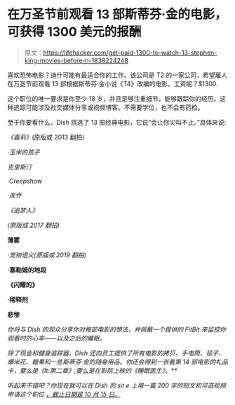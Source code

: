 # 在万圣节前观看 13 部斯蒂芬·金的电影，可获得 1300 美元的报酬

> 原文：<https://lifehacker.com/get-paid-1300-to-watch-13-stephen-king-movies-before-h-1838224248>

喜欢恐怖电影？迪什可能有最适合你的工作。该公司是 T2 的一家公司，希望雇人在万圣节前观看 13 部根据斯蒂芬·金小说《T4》改编的电影。工资呢？$1300.



这个职位的唯一要求是你至少 18 岁，并且足够注重细节，能够跟踪你的经历。这种追踪可能涉及社交媒体分享或视频博客。不需要学位，也不会有药检。

至于你要看什么，Dish 挑选了 13 部经典电影，它说“会让你尖叫不止。”具体来说:

*《嘉莉》*(原版或 2013 翻拍)

*·玉米的孩子*

*克里斯汀*

*·Creepshow*

*·库乔*

*《追梦人》*

*(原版或 2017 翻拍)*

**薄雾**

**·宠物语义*(原版或 2019 翻拍)*

**·塞勒姆的地段**

**《闪耀的》**

**·稀释剂**

**悲惨**

*你将与 Dish 的观众分享你对每部电影的想法，并佩戴一个提供的 FitBit 来监控你观看时的心率——以及之后的睡眠。*

*除了现金和健身追踪器，Dish 还向员工提供了所有电影的拷贝、手电筒、毯子、爆米花、糖果和一些斯蒂芬·金的随身用品。你还会得到一张看第 14 部电影的礼品卡，要么是《It:第二章》,要么是在影院上映的《睡眠医生》*。** 

*听起来不错吧？你现在就可以在 Dish 的 sit e 上用一篇 200 字的短文和可选视频申请这个职位 [，截止日期是 10 月 15 日。](https://www.usdish.com/get-paid-to-watch-stephen-king-movies)*